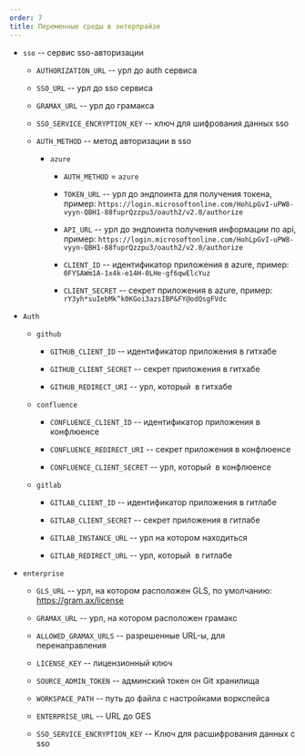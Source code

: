 ```yaml
---
order: 7
title: Переменные среды в энтерпрайзе
---
```


-  `sso` -- сервис sso-авторизации

   -  `AUTHORIZATION_URL` -- урл до auth сервиса

   -  `SSO_URL` -- урл до sso сервиса

   -  `GRAMAX_URL` -- урл до грамакса

   -  `SSO_SERVICE_ENCRYPTION_KEY` -- ключ для шифрования данных sso 

   -  `AUTH_METHOD` -- метод авторизации в sso

      -  `azure`

         -  `AUTH_METHOD` = `azure`

         -  `TOKEN_URL` -- урл до эндпоинта для получения токена, пример: `https://login.microsoftonline.com/HohLpGvI-uPW8-vyyn-QBH1-88fuprQzzpu3/oauth2/v2.0/authorize`

         -  `API_URL` -- урл до эндпоинта получения информации по api, пример: `https://login.microsoftonline.com/HohLpGvI-uPW8-vyyn-QBH1-88fuprQzzpu3/oauth2/v2.0/authorize`

         -  `CLIENT_ID` -- идентификатор приложения в azure, пример: `0FYSAWm1A-1x4k-e14H-0LHe-gf6qwElcYuz`

         -  `CLIENT_SECRET` -- секрет приложения в azure, пример: `rY3yh*suIebMk^k0KGoi3azsIBP&FY@odQsgFVdc`

-  `Auth`

   -  `github`

      -  `GITHUB_CLIENT_ID` -- идентификатор приложения в гитхабе

      -  `GITHUB_CLIENT_SECRET` -- секрет приложения в гитхабе

      -  `GITHUB_REDIRECT_URI` -- урл, который  в гитхабе

   -  `confluence`

      -  `CONFLUENCE_CLIENT_ID` -- идентификатор приложения в конфлюенсе

      -  `CONFLUENCE_REDIRECT_URI` -- секрет приложения в конфлюенсе

      -  `CONFLUENCE_CLIENT_SECRET` -- урл, который  в конфлюенсе

   -  `gitlab`

      -  `GITLAB_CLIENT_ID` -- идентификатор приложения в гитлабе

      -  `GITLAB_CLIENT_SECRET` -- секрет приложения в гитлабе

      -  `GITLAB_INSTANCE_URL` -- урл на котором находиться

      -  `GITLAB_REDIRECT_URL` -- урл, который  в гитлабе

-  `enterprise`

   -  `GLS_URL` -- урл, на котором расположен GLS, по умолчанию: https://gram.ax/license

   -  `GRAMAX_URL` -- урл, на котором расположен грамакс

   -  `ALLOWED_GRAMAX_URLS` -- разрешенные URL-ы, для перенаправления

   -  `LICENSE_KEY` -- лицензионный ключ

   -  `SOURCE_ADMIN_TOKEN` -- админский токен он Git хранилища

   -  `WORKSPACE_PATH` -- путь до файла с настройками воркспейса

   -  `ENTERPRISE_URL` -- URL до GES

   -  `SSO_SERVICE_ENCRYPTION_KEY` -- Kлюч для расшифрования данных с sso